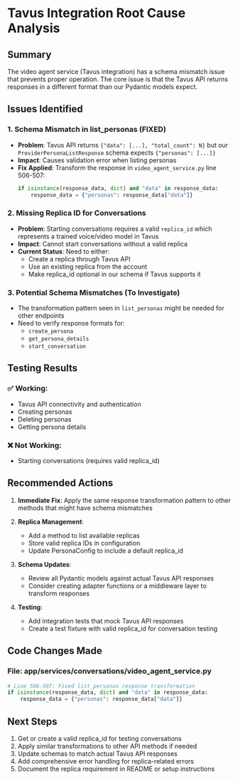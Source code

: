 # Tavus Integration Root Cause Analysis

## Summary
The video agent service (Tavus integration) has a schema mismatch issue that prevents proper operation. The core issue is that the Tavus API returns responses in a different format than our Pydantic models expect.

## Issues Identified

### 1. Schema Mismatch in list_personas (FIXED)
- **Problem**: Tavus API returns `{"data": [...], "total_count": N}` but our `ProviderPersonaListResponse` schema expects `{"personas": [...]}`
- **Impact**: Causes validation error when listing personas
- **Fix Applied**: Transform the response in `video_agent_service.py` line 506-507:
  ```python
  if isinstance(response_data, dict) and "data" in response_data:
      response_data = {"personas": response_data["data"]}
  ```

### 2. Missing Replica ID for Conversations
- **Problem**: Starting conversations requires a valid `replica_id` which represents a trained voice/video model in Tavus
- **Impact**: Cannot start conversations without a valid replica
- **Current Status**: Need to either:
  - Create a replica through Tavus API
  - Use an existing replica from the account
  - Make replica_id optional in our schema if Tavus supports it

### 3. Potential Schema Mismatches (To Investigate)
- The transformation pattern seen in `list_personas` might be needed for other endpoints
- Need to verify response formats for:
  - `create_persona`
  - `get_persona_details`
  - `start_conversation`

## Testing Results

### ✅ Working:
- Tavus API connectivity and authentication
- Creating personas
- Deleting personas
- Getting persona details

### ❌ Not Working:
- Starting conversations (requires valid replica_id)

## Recommended Actions

1. **Immediate Fix**: Apply the same response transformation pattern to other methods that might have schema mismatches

2. **Replica Management**: 
   - Add a method to list available replicas
   - Store valid replica IDs in configuration
   - Update PersonaConfig to include a default replica_id

3. **Schema Updates**:
   - Review all Pydantic models against actual Tavus API responses
   - Consider creating adapter functions or a middleware layer to transform responses

4. **Testing**:
   - Add integration tests that mock Tavus API responses
   - Create a test fixture with valid replica_id for conversation testing

## Code Changes Made

### File: app/services/conversations/video_agent_service.py
```python
# Line 506-507: Fixed list_personas response transformation
if isinstance(response_data, dict) and "data" in response_data:
    response_data = {"personas": response_data["data"]}
```

## Next Steps

1. Get or create a valid replica_id for testing conversations
2. Apply similar transformations to other API methods if needed
3. Update schemas to match actual Tavus API responses
4. Add comprehensive error handling for replica-related errors
5. Document the replica requirement in README or setup instructions
